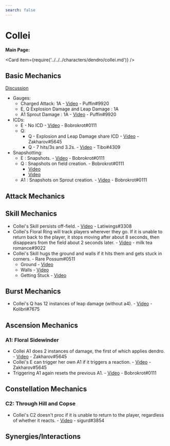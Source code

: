 ```yaml
---
search: false
---
```


# Collei

**Main Page:**

<Card item={require('../../../characters/dendro/collei.md')} />

## Basic Mechanics

[Discussion](https://tickets.deeznuts.moe/transcripts/collei-basic-mechanics)

* Gauges:
  * Charged Attack: 1A - [Video](https://youtu.be/NfwfnvjvmDE) - Puffin\#9920
  * E, Q Explosion Damage and Leap Damage : 1A
  * A1 Sprout Damage : 1A - [Video](https://youtu.be/wDsVdTCkS54) - Puffin\#9920
* ICDs:
  * E - No ICD - [Video](https://youtu.be/612kWuU7CrI) - Bobrokrot\#0111
  * Q:
    * Q - Explosion and Leap Damage share ICD - [Video](https://youtu.be/W6W9SevtB0o) - Zakharov\#5645
    * Q - 7 hits/3s and 3.2s. - [Video](https://youtu.be/IfpGG1bQHTM) - Tibo\#4309
* Snapshotting:
  * E : Snapshots. - [Video](https://youtu.be/bhNUn1K_Sng) - Bobrokrot\#0111
  * Q : Snapshots on field creation. - Bobrokrot\#0111
    * [Video](https://youtu.be/0fetZV5kLy4) 
    * [Video](https://youtu.be/zcyO-zB6-kM) 
  * A1 : Snapshots on Sprout creation. - [Video](https://youtu.be/grrnWrGVJFQ) - Bobrokrot\#0111
 
## Attack Mechanics

## Skill Mechanics

* Collei's Skill persists off-field. - [Video](https://youtu.be/eMgUOwJeGh8) - Latiwings\#3308
* Collei's Floral Ring will track players wherever they go. If it is unable to return back to the player, it stops moving after about 8 seconds, then disappears from the field about 2 seconds later. - [Video](https://www.youtube.com/watch?v=tVaLVePcSa4) - milk tea romance\#9022
* Collei's Skill hugs the ground and walls if it hits them and gets stuck in corners. - Rare Possum\#0511
  * Ground - [Video](https://youtu.be/HaW7FLxIrVE)
  * Walls - [Video](https://youtu.be/JM_9pkUIjYE)
  * Getting Stuck - [Video](https://youtu.be/vX8XOteOg7k)


## Burst Mechanics

*  Collei's Q has 12 instances of leap damage (without a4). - [Video](https://youtu.be/5chUsA2IqHU?t=27) - Kolibri\#7675

## Ascension Mechanics

### A1: Floral Sidewinder

* Collei A1 does 2 instances of damage, the first of which applies dendro. - [Video](https://youtu.be/megXYAVX9vM) - Zakharov\#5645
* Collei's E can trigger her own A1 if it triggers a reaction. - [Video](https://youtu.be/megXYAVX9vM) - Zakharov\#5645
* Triggering A1 again resets the previous A1. - [Video](https://youtu.be/612kWuU7CrI) - Bobrokrot\#0111

## Constellation Mechanics

### C2: Through Hill and Copse

* Collei's C2 doesn't proc if it is unable to return to the player, regardless of whether it reacts. - [Video](https://youtu.be/dGji1X1tnUA) - sigurd\#3854

## Synergies/Interactions
